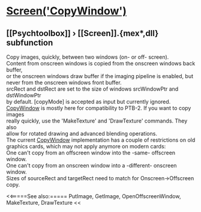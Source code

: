 # [Screen('CopyWindow')](Screen-CopyWindow) 
## [[Psychtoolbox]] &#8250; [[Screen]].{mex*,dll} subfunction


Copy images, quickly, between two windows (on- or off- screen).  
Content from onscreen windows is copied from the onscreen windows back buffer,  
or the onscreen windows draw buffer if the imaging pipeline is enabled, but  
never from the onscreen windows front buffer.  
srcRect and dstRect are set to the size of windows srcWindowPtr and dstWindowPtr  
by default. [copyMode] is accepted as input but currently ignored.  
[CopyWindow](CopyWindow) is mostly here for compatibility to PTB-2. If you want to copy images  
really quickly, use the 'MakeTexture' and 'DrawTexture' commands. They also  
allow for rotated drawing and advanced blending operations.  
The current [CopyWindow](CopyWindow) implementation has a couple of restrictions on old  
graphics cards, which may not apply anymore on modern cards:  
One can't copy from an offscreen window into the -same- offscreen window.  
One can't copy from an onscreen window into a -different- onscreen window.  
Sizes of sourceRect and targetRect need to match for Onscreen-\>Offscreen copy.  
  


<<=====See also:=====
PutImage, GetImage, OpenOffscreenWindow, MakeTexture, DrawTexture
<<